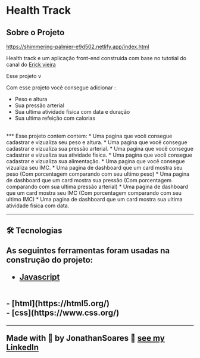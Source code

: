 # Health Track

## Sobre o Projeto 
https://shimmering-palmier-e9d502.netlify.app/index.html<br>

Health track e um aplicação front-end construida com base no tutotial do canal do [Erick vieira](https://www.youtube.com/channel/UCQ7hS-gde6sRkOGSBg3xXog)

Esse projeto v

Com esse projeto você consegue adicionar :<br>
* Peso e altura
* Sua pressão arterial
* Sua ultima atividade fisica com data e duração
* Sua ultima refeição com calorias
<br>
***
Esse projeto contem contem:
* Uma pagina que você consegue cadastrar e vizualiza seu peso e altura.
* Uma pagina que você consegue cadastrar e vizualiza sua pressão arterial.
* Uma pagina que você consegue cadastrar e vizualiza sua atividade fisica.
* Uma pagina que você consegue cadastrar e vizualiza sua alimentação.
* Uma pagina que você consegue vizualiza seu IMC.
* Uma pagina de dashboard que um card mostra seu peso (Com porcentagem comparando com seu ultimo peso)
* Uma pagina de dashboard que um card mostra sua pressão (Com porcentagem comparando com sua ultima pressão arterial)
* Uma pagina de dashboard que um card mostra seu IMC (Com porcentagem comparando com seu ultimo IMC)
* Uma pagina de dashboard que um card mostra sua ultima atividade fisica com data.

***

<h2> 🛠 Tecnologias

As seguintes ferramentas foram usadas na construção do projeto:
- [Javascript](http://www.javascript.org.in/)
<br>
- [html](https://html5.org/)
<br>
- [css](https://www.css.org/)

---
Made with 💙 by JonathanSoares 👋 [see my LinkedIn](https://www.linkedin.com/in/jonathan-soares-25776b209/)
